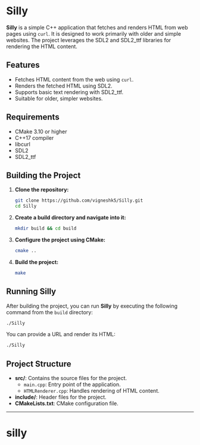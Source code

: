 # Silly

**Silly** is a simple C++ application that fetches and renders HTML from web pages using `curl`. It is designed to work primarily with older and simple websites. The project leverages the SDL2 and SDL2_ttf libraries for rendering the HTML content.

## Features

- Fetches HTML content from the web using `curl`.
- Renders the fetched HTML using SDL2.
- Supports basic text rendering with SDL2_ttf.
- Suitable for older, simpler websites.

## Requirements

- CMake 3.10 or higher
- C++17 compiler
- libcurl
- SDL2
- SDL2_ttf

## Building the Project

1. **Clone the repository:**

   ```bash
   git clone https://github.com/vigneshk5/Silly.git
   cd Silly
   ```

2. **Create a build directory and navigate into it:**

   ```bash
   mkdir build && cd build
   ```

3. **Configure the project using CMake:**

   ```bash
   cmake ..
   ```

4. **Build the project:**

   ```bash
   make
   ```

## Running Silly

After building the project, you can run **Silly** by executing the following command from the `build` directory:

```bash
./Silly
```

You can provide a URL and render its HTML:

```bash
./Silly
```

## Project Structure

- **src/**: Contains the source files for the project.
  - `main.cpp`: Entry point of the application.
  - `HTMLRenderer.cpp`: Handles rendering of HTML content.
- **include/**: Header files for the project.
- **CMakeLists.txt**: CMake configuration file.

---
# silly
